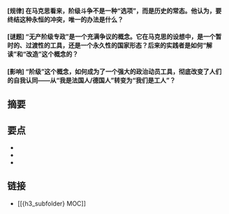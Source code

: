 #### [规律] 在马克思看来，阶级斗争不是一种“选项”，而是历史的常态。他认为，要终结这种永恒的冲突，唯一的办法是什么？


#### [谜题] “无产阶级专政”是一个充满争议的概念。它在马克思的设想中，是一个暂时的、过渡性的工具，还是一个永久性的国家形态？后来的实践者是如何“解读”和“改造”这个概念的？


#### [影响] “阶级”这个概念，如何成为了一个强大的政治动员工具，彻底改变了人们的自我认同——从“我是法国人/德国人”转变为“我们是工人”？


## 摘要


## 要点

- 
- 
- 

## 链接

- [[{h3_subfolder} MOC]]
